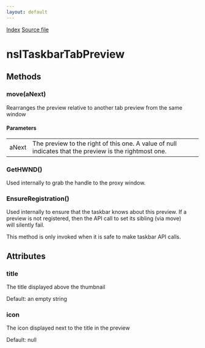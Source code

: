 ```yaml
---
layout: default
---
```

<div id='links'><a href="../index.html">Index</a>
<a href="http://dxr.mozilla.org/mozilla-central/source/widget/nsITaskbarTabPreview.idl">Source file</a>
</div>

# nsITaskbarTabPreview #

## Methods ##

### move(aNext) ###
  
Rearranges the preview relative to another tab preview from the same window  
  

#### Parameters ####

<table>

<tr>
<td>aNext</td>
<td>The preview to the right of this one. A value of null  
             indicates that the preview is the rightmost one.  
</td>
</tr>

</table>

### GetHWND() ###
  
Used internally to grab the handle to the proxy window.  
  

### EnsureRegistration() ###
  
Used internally to ensure that the taskbar knows about this preview. If a  
preview is not registered, then the API call to set its sibling (via move)  
will silently fail.  
  
This method is only invoked when it is safe to make taskbar API calls.  
  

## Attributes ##

### title ###
  
The title displayed above the thumbnail  
  
Default: an empty string  
  

### icon ###
  
The icon displayed next to the title in the preview  
  
Default: null  
  

